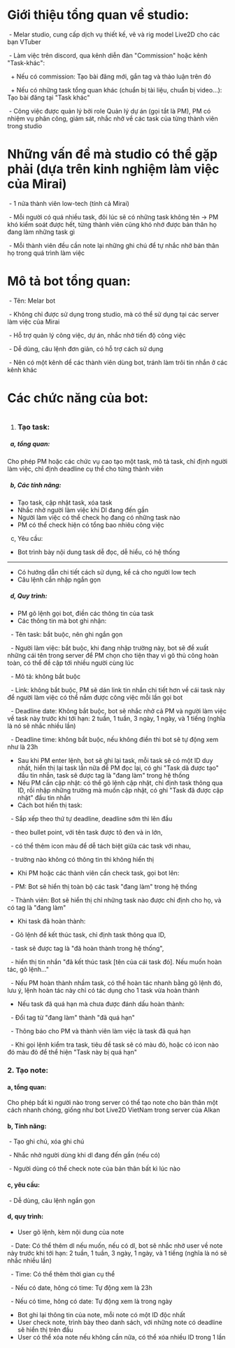 # Giới thiệu tổng quan về studio:

&nbsp;- Melar studio, cung cấp dịch vụ thiết kế, vẽ và rig model Live2D cho các bạn VTuber

&nbsp;- Làm việc trên discord, qua kênh diễn đàn "Commission" hoặc kênh "Task-khác":

&nbsp; + Nếu có commission: Tạo bài đăng mới, gắn tag và thảo luận trên đó

&nbsp; + Nếu có những task tổng quan khác (chuẩn bị tài liệu, chuẩn bị video...): Tạo bài đăng tại "Task khác"

&nbsp;- Công việc được quản lý bởi role Quản lý dự án (gọi tắt là PM), PM có nhiệm vụ phân công, giám sát, nhắc nhở về các task của từng thành viên trong studio

# Những vấn đề mà studio có thể gặp phải (dựa trên kinh nghiệm làm việc của Mirai)

&nbsp;- 1 nửa thành viên low-tech (tính cả Mirai)

&nbsp;- Mỗi người có quá nhiều task, đôi lúc sẽ có những task không tên -> PM khó kiểm soát được hết, từng thành viên cũng khó nhớ được bản thân họ đang làm những task gì

&nbsp;- Mỗi thành viên đều cần note lại những ghi chú để tự nhắc nhở bản thân họ trong quá trình làm việc

# Mô tả bot tổng quan:

&nbsp;- Tên: Melar bot

&nbsp;- Không chỉ được sử dụng trong studio, mà có thể sử dụng tại các server làm việc của Mirai

&nbsp;- Hỗ trợ quản lý công việc, dự án, nhắc nhở tiến độ công việc

&nbsp;- Dễ dùng, câu lệnh đơn giản, có hỗ trợ cách sử dụng

&nbsp;- Nên có một kênh dể các thành viên dùng bot, tránh làm trôi tin nhắn ở các kênh khác

# Các chức năng của bot:

#

1. ### Tạo task:

##### &nbsp; a, tổng quan:

Cho phép PM hoặc các chức vụ cao tạo một task, mô tả task, chỉ định người làm việc, chỉ định deadline cụ thể cho từng thành viên

##### &nbsp; b, Các tính năng:

- Tạo task, cập nhật task, xóa task
- Nhắc nhở người làm việc khi Dl đang đến gần
- Người làm việc có thể check họ đang có những task nào
- PM có thể check hiện có tổng bao nhiêu công việc

&nbsp; c, Yêu cầu:

- Bot trình bày nội dung task dễ đọc, dễ hiểu, có hệ thống

---

- Có hướng dẫn chi tiết cách sử dụng, kể cả cho người low tech
- Câu lệnh cần nhập ngắn gọn

##### &nbsp; d, Quy trình:

- PM gõ lệnh gọi bot, điền các thông tin của task
- Các thông tin mà bot ghi nhận:

&nbsp; - Tên task: bắt buộc, nên ghi ngắn gọn

&nbsp; - Người làm việc: bắt buộc, khi đang nhập trường này, bot sẽ đề xuất những cái tên trong server để PM chọn cho tiện thay vì gõ thủ công hoàn toàn, có thể đề cập tới nhiều người cùng lúc

&nbsp; - Mô tả: không bắt buộc

&nbsp; - Link: không bắt buộc, PM sẽ dán link tin nhắn chi tiết hơn về cái task này để người làm việc có thể nắm được công việc mỗi lần gọi bot

&nbsp; - Deadline date: Không bắt buộc, bot sẽ nhắc nhở cả PM và người làm việc về task này trước khi tới hạn: 2 tuần, 1 tuần, 3 ngày, 1 ngày, và 1 tiếng (nghĩa là nó sẽ nhắc nhiều lần)

&nbsp; - Deadline time: không bắt buộc, nếu không điền thì bot sẽ tự động xem như là 23h

- Sau khi PM enter lệnh, bot sẽ ghi lại task, mỗi task sẽ có một ID duy nhất, hiển thị lại task lần nữa để PM đọc lại, có ghi "Task dã được tạo" đầu tin nhắn, task sẽ được tag là "đang làm" trong hệ thống
- Nếu PM cần cập nhật: có thể gõ lệnh cập nhật, chỉ định task thông qua ID, rồi nhập những trường mà muốn cập nhật, có ghi "Task đã được cập nhật" đầu tin nhắn
- Cách bot hiển thị task:

&nbsp; - Sắp xếp theo thứ tự deadline, deadline sớm thì lên đầu

&nbsp; - theo bullet point, với tên task được tô đen và in lớn,

&nbsp; - có thể thêm icon màu để dễ tách biệt giữa các task với nhau,

&nbsp; - trường nào không có thông tin thì không hiển thị

- Khi PM hoặc các thành viên cần check task, gọi bot lên:

&nbsp; - PM: Bot sẽ hiển thị toàn bộ các task "đang làm" trong hệ thống

&nbsp; - Thành viên: Bot sẽ hiển thị chỉ những task nào được chỉ định cho họ, và có tag là "đang làm"

- Khi task đã hoàn thành:

&nbsp; - Gõ lệnh để kết thúc task, chỉ định task thông qua ID,

&nbsp; - task sẽ được tag là "đã hoàn thành trong hệ thống",

&nbsp; - hiển thị tin nhắn "đã kết thúc task \[tên của cái task đó]. Nếu muốn hoàn tác, gõ lệnh..."

&nbsp; - Nếu PM hoàn thành nhầm task, có thể hoàn tác nhanh bằng gõ lệnh đó, lưu ý, lệnh hoàn tác này chỉ có tác dụng cho 1 task vừa hoàn thành

- Nếu task đã quá hạn mà chưa được đánh dấu hoàn thành:

&nbsp; - Đổi tag từ "đang làm" thành "đã quá hạn"

&nbsp; - Thông báo cho PM và thành viên làm việc là task đã quá hạn

&nbsp; - Khi gọi lệnh kiểm tra task, tiêu đề task sẽ có màu đỏ, hoặc có icon nào đó màu đỏ để thể hiện "Task này bị quá hạn"

### 2\. Tạo note:

#### a, tổng quan:

Cho phép bất kì người nào trong server có thể tạo note cho bản thân một cách nhanh chóng, giống như bot Live2D VietNam trong server của Alkan

#### b, Tính năng:

&nbsp;- Tạo ghi chú, xóa ghi chú

&nbsp;- Nhắc nhở người dùng khi dl đang đến gần (nếu có)

&nbsp;- Người dùng có thể check note của bản thân bất kì lúc nào

#### c, yêu cầu:

&nbsp;- Dễ dùng, câu lệnh ngắn gọn

#### d, quy trình:

- User gõ lệnh, kèm nội dung của note

&nbsp; - Date: Có thể thêm dl nếu muốn, nếu có dl, bot sẽ nhắc nhở user về note này trước khi tới hạn: 2 tuần, 1 tuần, 3 ngày, 1 ngày, và 1 tiếng (nghĩa là nó sẽ nhắc nhiều lần)

&nbsp; - Time: Có thể thêm thời gian cụ thể

&nbsp; - Nếu có date, hông có time: Tự động xem là 23h

&nbsp; - Nếu có time, hông có date: Tự động xem là trong ngày

- Bot ghi lại thông tin của note, mỗi note có một ID độc nhất
- User check note, trình bày theo danh sách, với những note có deadline sẽ hiển thị trên đầu
- User có thể xóa note nếu không cần nữa, có thể xóa nhiều ID trong 1 lần
